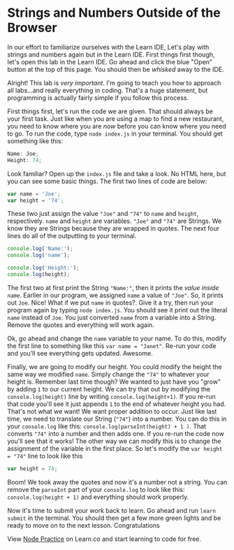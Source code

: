# Strings and Numbers Outside of the Browser

In our effort to familiarize ourselves with the Learn IDE, Let's play with
strings and numbers again but in the Learn IDE. First things first though, let's
open this lab in the Learn IDE. Go ahead and click the blue "Open" button at the
top of this page. You should then be _whisked_ away to the IDE.

Alright! This lab is _very important_. I'm going to teach you how to approach
all labs...and really everything in coding. That's a huge statement, but
programming is actually fairly simple if you follow this process.

First things first, let's run the code we are given. That should always be your
first task. Just like when you are using a map to find a new restaurant, you
need to know where you are _now_ before you can know where you need to go. To
run the code, type `node index.js` in your terminal. You should get something
like this:

```js
Name: Joe;
Height: 74;
```

Look familiar? Open up the `index.js` file and take a look. No HTML here, but
you can see some basic things. The first two lines of code are below:

```javascript
var name = 'Joe';
var height = '74';
```

These two just assign the value `"Joe"` and `"74"` to `name` and `height`,
respectively. `name` and `height` are variables. `"Joe"` and `"74"` are Strings.
We know they are Strings because they are wrapped in quotes. The next four lines
do all of the outputting to your terminal.

```javascript
console.log('Name:');
console.log('name');

console.log('Height:');
console.log(height);
```

The first two at first print the String `"Name:"`, then it prints the _value
inside `name`_. Earlier in our program, we assigned `name` a value of `"Joe"`.
So, it prints out `Joe`. Nice! What if we put `name` in quotes?. Give it a try,
then run your program again by typing `node index.js`. You should see it print
out the literal `name` instead of `Joe`. You just converted `name` from a
variable into a String. Remove the quotes and everything will work again.

Ok, go ahead and change the `name` variable to your name. To do this, modify the
first line to something like this `var name = "Janet"`. Re-run your code and
you'll see everything gets updated. Awesome.

Finally, we are going to modify our height. You could modify the height the same
way we modified `name`. Simply change the `"74"` to whatever your height is.
Remember last time though? We wanted to just have you "grow" by adding `1` to
our current height. We can try that out by modifying the `console.log(height)`
line by writing `console.log(height+1)`. If you re-run that code you'll see it
just appends `1` to the end of whatever height you had. That's not what we want!
We want proper addition to occur. Just like last time, we need to translate our
String (`"74"`) into a number. You can do this in your `console.log` like this:
`console.log(parseInt(height) + 1 )`. That converts `"74"` into a number and
then adds one. If you re-run the code now you'll see that it works! The other
way we can modify this is to change the assignment of the variable in the first
place. So let's modify the `var height = "74"` line to look like this

```javascript
var height = 74;
```

Boom! We took away the quotes and now it's a number not a string. You can remove
the `parseInt` part of your `console.log` to look like this:
`console.log(height + 1)` and everything should work properly.

Now it's time to submit your work back to learn. Go ahead and run `learn submit`
in the terminal. You should then get a few more green lights and be ready to
move on to the next lesson. Congratulations

<p class='util--hide'>View <a href='https://learn.co/lessons/js-node-practice-lab'>Node Practice</a> on Learn.co and start learning to code for free.</p>
